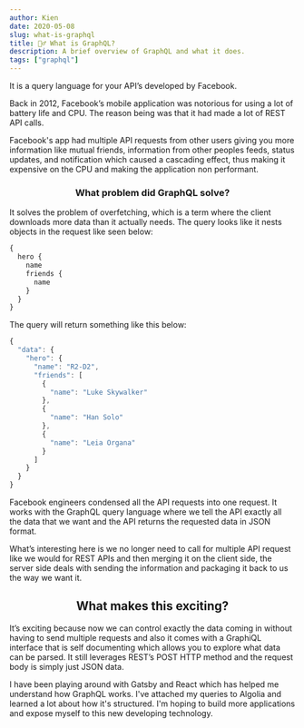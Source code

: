 ```yaml
---
author: Kien
date: 2020-05-08
slug: what-is-graphql
title: 🤷‍♂️ What is GraphQL?
description: A brief overview of GraphQL and what it does.
tags: ["graphql"]
---
```

It is a query language for your API’s developed by Facebook.

Back in 2012, Facebook’s mobile application was notorious for using a lot of battery life and CPU. The reason being was that it had made a lot of REST API calls.

Facebook's app had multiple API requests from other users giving you more information like mutual friends, information from other peoples feeds, status updates, and notification which caused a cascading effect, thus making it expensive on the CPU and making the application non performant.

### <center>What problem did GraphQL solve?</center>

It solves the problem of overfetching, which is a term where the client downloads more data than it actually needs. The query looks like it nests objects in the request like seen below:

```JavaScript
{
  hero {
    name
    friends {
      name
    }
  }
}
```

The query will return something like this below:

```JavaScript
{
  "data": {
    "hero": {
      "name": "R2-D2",
      "friends": [
        {
          "name": "Luke Skywalker"
        },
        {
          "name": "Han Solo"
        },
        {
          "name": "Leia Organa"
        }
      ]
    }
  }
}
```

Facebook engineers condensed all the API requests into one request. It works with the GraphQL query language where we tell the API exactly all the data that we want and the API returns the requested data in JSON format.

What’s interesting here is we no longer need to call for multiple API request like we would for REST APIs and then merging it on the client side, the server side deals with sending the information and packaging it back to us the way we want it.

## <center>What makes this exciting?</center>
It’s exciting because now we can control exactly the data coming in without having to send multiple requests and also it comes with a GraphiQL interface that is self documenting which allows you to explore what data can be parsed. It still leverages REST’s POST HTTP method and the request body is simply just JSON data. 

I have been playing around with Gatsby and React which has helped me understand how GraphQL works. I've attached my queries to Algolia and learned a lot about how it's structured. I'm hoping to build more applications and expose myself to this new developing technology.

